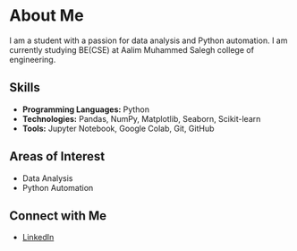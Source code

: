 # About Me
I am a student with a passion for data analysis and Python automation. I am currently studying BE(CSE) at Aalim Muhammed Salegh college of engineering.

## Skills
- **Programming Languages:** Python
- **Technologies:** Pandas, NumPy, Matplotlib, Seaborn, Scikit-learn
- **Tools:** Jupyter Notebook, Google Colab, Git, GitHub

## Areas of Interest
- Data Analysis
- Python Automation

## Connect with Me
- [LinkedIn](https://www.linkedin.com/in/kevin-harris2411/)

<!---
kevinharris2411/kevinharris2411 is a ✨ special ✨ repository because its `README.md` (this file) appears on your GitHub profile.
You can click the Preview link to take a look at your changes.
--->
